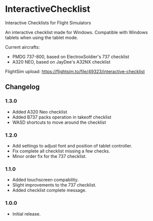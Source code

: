 # InteractiveChecklist
Interactive Checklists for Flight Simulators

An interactive checklist made for Windows. Compatible with Windows tablets when using the tablet mode.

Current aircrafts:

- PMDG 737-800, based on ElectroxSoldier's 737 checklist
- A320 NEO, based on JayDee's A32NX checklist

FlightSim upload: https://flightsim.to/file/49323/interactive-checklist

## Changelog

### 1.3.0
- Added A320 Neo checklist
- Added B737 packs operation in takeoff checklist
- WASD shortcuts to move around the checklist

### 1.2.0
- Add settings to adjust font and position of tablet controller.
- Fix complete all checklist missing a few checks.
- Minor order fix for the 737 checklist.

### 1.1.0
- Added touchscreen compability.
- Slight improvements to the 737 checklist.
- Added checklist complete message.

### 1.0.0
- Initial release.
